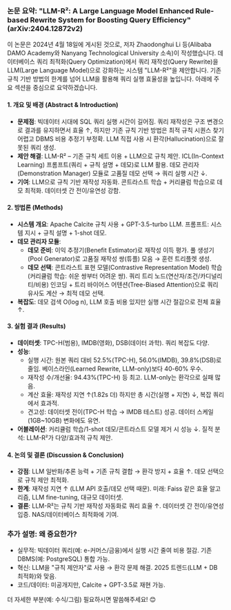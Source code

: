 ### 논문 요약: "LLM-R²: A Large Language Model Enhanced Rule-based Rewrite System for Boosting Query Efficiency" (arXiv:2404.12872v2)

이 논문은 2024년 4월 18일에 게시된 것으로, 저자 Zhaodonghui Li 등(Alibaba DAMO Academy와 Nanyang Technological University 소속)이 작성했습니다. 데이터베이스 쿼리 최적화(Query Optimization)에서 쿼리 재작성(Query Rewrite)을 LLM(Large Language Model)으로 강화하는 시스템 "LLM-R²"을 제안합니다. 기존 규칙 기반 방법의 한계를 넘어 LLM을 활용해 쿼리 실행 효율성을 높입니다. 아래에 주요 섹션을 중심으로 요약하겠습니다.

#### 1. 개요 및 배경 (Abstract & Introduction)
- **문제점**: 빅데이터 시대에 SQL 쿼리 실행 시간이 길어짐. 쿼리 재작성은 구조 변경으로 결과를 유지하면서 효율 ↑, 하지만 기존 규칙 기반 방법은 최적 규칙 시퀀스 찾기 어렵고 DBMS 비용 추정기 부정확. LLM 직접 사용 시 환각(Hallucination)으로 잘못된 쿼리 생성.
- **제안 해결**: LLM-R² – 기존 규칙 세트 이용 + LLM으로 규칙 제안. ICL(In-Context Learning) 프롬프트(쿼리 + 규칙 설명 + 데모)로 LLM 활용. 데모 관리자(Demonstration Manager) 모듈로 고품질 데모 선택 → 쿼리 실행 시간 ↓.
- **기여**: LLM으로 규칙 기반 재작성 자동화. 콘트라스트 학습 + 커리큘럼 학습으로 데모 최적화. 데이터셋 간 전이/유연성 강함.

#### 2. 방법론 (Methods)
- **시스템 개요**: Apache Calcite 규칙 사용 + GPT-3.5-turbo LLM. 프롬프트: 시스템 지시 + 규칙 설명 + 1-shot 데모.
- **데모 관리자 모듈**:
  - **데모 준비**: 이익 추정기(Benefit Estimator)로 재작성 이득 평가. 풀 생성기(Pool Generator)로 고품질 재작성 쌍(튜플) 모음 → 훈련 트리플렛 생성.
  - **데모 선택**: 콘트라스트 표현 모델(Contrastive Representation Model) 학습(커리큘럼 학습: 쉬운 쌍부터 어려운 쌍). 쿼리 트리 노드(연산자/조건/카디널리티/비용) 인코딩 + 트리 바이어스 어텐션(Tree-Biased Attention)으로 쿼리 유사도 계산 → 최적 데모 선택.
- **복잡도**: 데모 검색 O(log n), LLM 호출 비용 있지만 실행 시간 절감으로 전체 효율 ↑.

#### 3. 실험 결과 (Results)
- **데이터셋**: TPC-H(범용), IMDB(영화), DSB(데이터 과학). 쿼리 복잡도 다양.
- **성능**:
  - 실행 시간: 원본 쿼리 대비 52.5%(TPC-H), 56.0%(IMDB), 39.8%(DSB)로 줄임. 베이스라인(Learned Rewrite, LLM-only)보다 40-60% 우수.
  - 재작성 수/개선율: 94.43%(TPC-H) 등 최고. LLM-only는 환각으로 실패 많음.
  - 계산 효율: 재작성 지연 ↑(1.82s 더) 하지만 총 시간(실행 + 지연) ↓, 복잡 쿼리에서 효과적.
  - 견고성: 데이터셋 전이(TPC-H 학습 → IMDB 테스트) 성공. 데이터 스케일(1GB~10GB) 변화에도 유연.
- **어블레이션**: 커리큘럼 학습/1-shot 데모/콘트라스트 모델 제거 시 성능 ↓. 질적 분석: LLM-R²가 다양/효과적 규칙 제안.

#### 4. 논의 및 결론 (Discussion & Conclusion)
- **강점**: LLM 일반화/추론 능력 + 기존 규칙 결합 → 환각 방지 + 효율 ↑. 데모 선택으로 규칙 제안 최적화.
- **한계**: 재작성 지연 ↑ (LLM API 호출/데모 선택 때문). 미래: Faiss 같은 효율 알고리즘, LLM fine-tuning, 대규모 데이터셋.
- **결론**: LLM-R²는 규칙 기반 재작성 자동화로 쿼리 효율 ↑. 데이터셋 간 전이/유연성 입증. NAS/데이터베이스 최적화에 기여.

### 추가 설명: 왜 중요한가?
- 실무적: 빅데이터 쿼리(예: e-커머스/금융)에서 실행 시간 줄여 비용 절감. 기존 DBMS(예: PostgreSQL) 통합 가능.
- 혁신: LLM을 "규칙 제안자"로 사용 → 환각 문제 해결. 2025 트렌드(LLM + DB 최적화)와 맞음.
- 코드/데이터: 미공개지만, Calcite + GPT-3.5로 재현 가능.

더 자세한 부분(예: 수식/그림) 필요하시면 말씀해주세요! 😊
